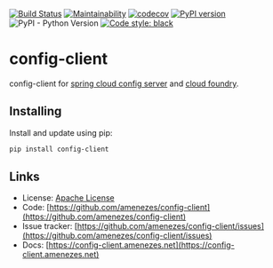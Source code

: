 [![Build Status](https://travis-ci.org/amenezes/config-client.svg?branch=master)](https://travis-ci.org/amenezes/config-client)
[![Maintainability](https://api.codeclimate.com/v1/badges/7b8b70e0c20c6809df54/maintainability)](https://codeclimate.com/github/amenezes/config-client/maintainability)
[![codecov](https://codecov.io/gh/amenezes/config-client/branch/master/graph/badge.svg)](https://codecov.io/gh/amenezes/config-client)
[![PyPI version](https://badge.fury.io/py/config-client.svg)](https://badge.fury.io/py/config-client)
![PyPI - Python Version](https://img.shields.io/pypi/pyversions/config-client)
[![Code style: black](https://img.shields.io/badge/code%20style-black-000000.svg)](https://github.com/psf/black)

# config-client

config-client for [spring cloud config server](https://spring.io/projects/spring-cloud-config) and [cloud foundry](https://www.cloudfoundry.org).

## Installing

Install and update using pip:

````bash
pip install config-client
````

## Links

- License: [Apache License](https://choosealicense.com/licenses/apache-2.0/)
- Code: [https://github.com/amenezes/config-client](https://github.com/amenezes/config-client)
- Issue tracker: [https://github.com/amenezes/config-client/issues](https://github.com/amenezes/config-client/issues)
- Docs: [https://config-client.amenezes.net](https://config-client.amenezes.net)
